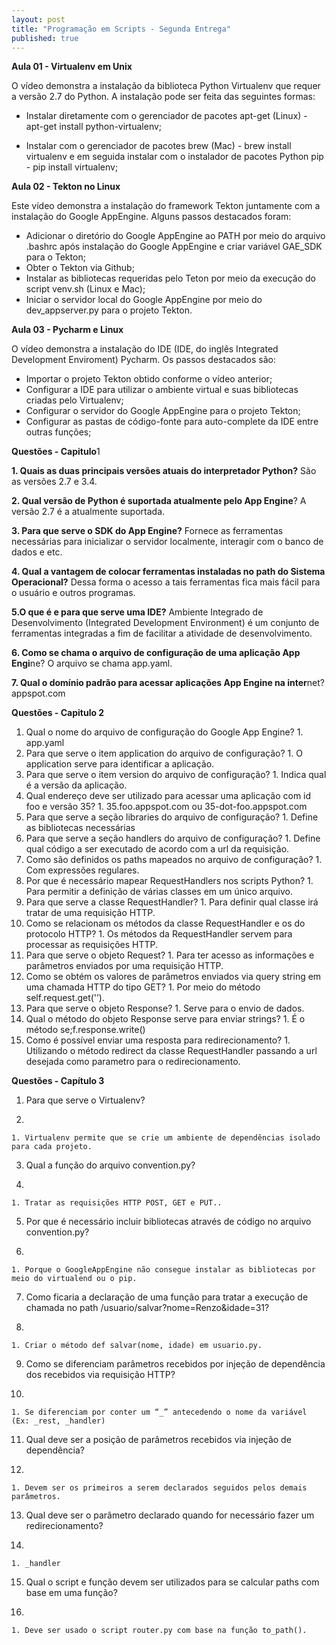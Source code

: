 ```yaml
---
layout: post
title: "Programação em Scripts - Segunda Entrega"
published: true
---
```


**Aula 01 - Virtualenv em Unix**


O vídeo demonstra a instalação da biblioteca Python Virtualenv que requer a versão 2.7 do Python. A instalação pode ser feita das seguintes formas:


   * Instalar diretamente com o gerenciador de pacotes apt-get (Linux) - apt-get install python-virtualenv;

   * Instalar com o gerenciador de pacotes brew (Mac) - brew install virtualenv e em seguida instalar com o instalador de pacotes Python pip - pip install virtualenv; 




**Aula 02 - Tekton no Linux**

Este vídeo demonstra a instalação do framework Tekton juntamente com a instalação do Google AppEngine. Alguns passos destacados foram:



   * Adicionar o diretório do Google AppEngine ao PATH por meio do arquivo .bashrc após instalação do Google AppEngine e criar variável GAE_SDK para o Tekton;
   * Obter o Tekton via Github;
   * Instalar as bibliotecas requeridas pelo Teton por meio da execução do script venv.sh (Linux e Mac);
   * Iniciar o servidor local do Google AppEngine por meio do dev_appserver.py para o projeto Tekton.





**Aula 03 - Pycharm e Linux**


O vídeo demonstra a instalação do IDE (IDE, do inglês Integrated Development Enviroment) Pycharm. Os passos destacados são:


   * Importar o projeto Tekton obtido conforme o vídeo anterior;
   * Configurar a IDE para utilizar o ambiente virtual e suas bibliotecas criadas pelo Virtualenv;
   * Configurar o servidor do Google AppEngine para o projeto Tekton;
   * Configurar as pastas de código-fonte para auto-complete da IDE entre outras funções;





**Questões - Capitulo**1



**1. Quais as duas principais versões atuais do interpretador Python?**
São as versões 2.7 e 3.4.


**2. Qual versão de Python é suportada atualmente pelo App Engine**?
A versão 2.7 é a atualmente suportada.

**3. Para que serve o SDK do App Engine?**
Fornece as ferramentas necessárias para inicializar o servidor localmente, interagir com o banco de dados e etc.


**4. Qual a vantagem de colocar  ferramentas instaladas no path do Sistema Operacional?** 
Dessa forma o acesso a tais ferramentas fica mais fácil para o usuário e outros programas.


**5.O que é e para que serve uma IDE?**
Ambiente Integrado de Desenvolvimento (Integrated Development Environment) é um conjunto de ferramentas integradas a fim de facilitar a atividade de desenvolvimento.


**6. Como se chama o arquivo de configuração de uma aplicação App Engi**ne?
O arquivo se chama app.yaml.


**7. Qual o domínio padrão para acessar aplicações App Engine na inter**net?
appspot.com



**Questões - Capitulo 2**

  1. Qual o nome do arquivo de configuração do Google App Engine?
    1. app.yaml
  3. Para que serve o item application do arquivo de configuração?
    1. O application serve para identificar a aplicação.
  5. Para que serve o item version do arquivo de configuração?
    1. Indica qual é a versão da aplicação.
  7. Qual endereço deve ser utilizado para acessar uma aplicação com id foo e versão 35?
    1. 35.foo.appspot.com ou 35-dot-foo.appspot.com
  9. Para que serve a seção libraries do arquivo de configuração?
    1. Define as bibliotecas necessárias
  11. Para que serve a seção handlers do arquivo de configuração?
    1. Define qual código a ser executado de acordo com a url da requisição.
  13. Como são definidos os paths mapeados no arquivo de configuração?
    1. Com expressões regulares.
  15. Por que é necessário mapear RequestHandlers nos scripts Python?
    1. Para permitir a definição de várias classes em um único arquivo.
  17. Para que serve a classe RequestHandler?
    1. Para definir qual classe irá tratar de uma requisição HTTP.
  19. Como se relacionam os métodos da classe RequestHandler e os do protocolo HTTP?
    1. Os métodos da RequestHandler servem para processar as requisições HTTP.
  21. Para que serve o objeto Request?
    1. Para ter acesso as informações e parâmetros enviados por uma requisição HTTP.
  23. Como se obtém os valores de parâmetros enviados via query string em uma chamada HTTP do tipo GET?
    1. Por meio do método self.request.get('<nome do parametro>’).
  25. Para que serve o objeto Response?
    1. Serve para o envio de dados.
  27. Qual o método do objeto Response serve para enviar strings?
    1. É o método se;f.response.write()
  29. Como é possível enviar uma resposta para redirecionamento?
    1. Utilizando o método redirect da classe RequestHandler passando a url desejada como parametro para o redirecionamento.


**Questões - Capítulo 3**


  1. Para que serve o Virtualenv?

  2. 
    1. Virtualenv permite que se crie um ambiente de dependências isolado para cada projeto.
  3. Qual a função do arquivo convention.py?

  4. 
    1. Tratar as requisições HTTP POST, GET e PUT..
  5. Por que é necessário incluir bibliotecas através de código no arquivo convention.py?

  6. 
    1. Porque o GoogleAppEngine não consegue instalar as bibliotecas por meio do virtualend ou o pip.
  7. Como ficaria a declaração de uma função para tratar a execução de chamada no path /usuario/salvar?nome=Renzo&idade=31?

  8. 
    1. Criar o método def salvar(nome, idade) em usuario.py.

  9. Como se diferenciam parâmetros recebidos por injeção de dependência dos recebidos via requisição HTTP?

  10. 
    1. Se diferenciam por conter um “_” antecedendo o nome da variável (Ex: _rest, _handler)
  11. Qual deve ser a posição de parâmetros recebidos via injeção de dependência?

  12. 
    1. Devem ser os primeiros a serem declarados seguidos pelos demais parâmetros.
  13. Qual deve ser o parâmetro declarado quando for necessário fazer um redirecionamento?

  14. 
    1. _handler
  15. Qual o script e função devem ser utilizados para se calcular paths com base em uma função?

  16. 
    1. Deve ser usado o script router.py com base na função to_path().